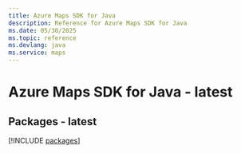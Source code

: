 ```yaml
---
title: Azure Maps SDK for Java
description: Reference for Azure Maps SDK for Java
ms.date: 05/30/2025
ms.topic: reference
ms.devlang: java
ms.service: maps
---
```

# Azure Maps SDK for Java - latest
## Packages - latest
[!INCLUDE [packages](maps-index.md)]